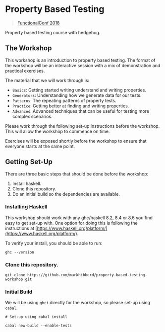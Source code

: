 # Property Based Testing

> [FunctionalConf 2018](https://functionalconf.com/)

Property based testing course with hedgehog.

## The Workshop

This workshop is an introduction to property based testing. The format
of the workshop will be an interactive session with a mix of
demonstration and practical exercises.

The material that we will work through is:

 - `Basics`: Getting started writing understand and writing properties.
 - `Generators`: Understanding how we generate data for our tests.
 - `Patterns`: The repeating patterns of property tests.
 - `Practice`: Getting better at finding and writing properties.
 - `Advanced`: Advanced techniques that can be useful for testing more complex scenarios.

Please work through the following set-up instructions before the
workshop. This will allow the workshop to commence on time.

Exercises will be exposed shortly before the workshop to ensure that
everyone starts at the same point.


## Getting Set-Up

There are three basic steps that should be done before the workshop:

 1. Install haskell.
 2. Clone this repository.
 3. Do an initial build so the dependencies are available.


### Installing Haskell

This workshop should work with any ghc/haskell 8.2, 8.4 or 8.6 you find
easy to get set-up with. One option for doing this is following the
instructions at [https://www.haskell.org/platform/](https://www.haskell.org/platform/).

To verify your install, you should be able to run:

```
ghc --version
```

### Clone this repository.

```
git clone https://github.com/markhibberd/property-based-testing-workshop.git
```


### Initial Build

We will be using `ghci` directly for the workshop, so please set-up
using `cabal`.

```
# Set-up using cabal install

cabal new-build --enable-tests
```
